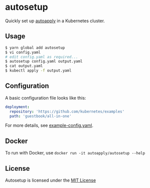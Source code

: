 # autosetup

Quickly set up [autoapply](https://github.com/autoapply/autoapply) in a Kubernetes cluster.

## Usage

```bash
$ yarn global add autosetup
$ vi config.yaml
# edit config.yaml as required...
$ autosetup config.yaml output.yaml
$ cat output.yaml
$ kubectl apply -f output.yaml
```

## Configuration

A basic configuration file looks like this:

```yaml
deployment:
  repository: 'https://github.com/kubernetes/examples'
  path: 'guestbook/all-in-one'
```

For more details, see [example-config.yaml](example-config.yaml).

## Docker

To run with Docker, use `docker run -it autoapply/autosetup --help`

## License

Autosetup is licensed under the [MIT License](LICENSE)
